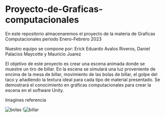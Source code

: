 # Proyecto-de-Graficas-computacionales
En este repositorio almacenaremos el proyecto de la materia de Graficas Computacionales periodo Enero-Febrero 2023

Nuestro equipo se compone por:
Erick Eduardo Avalos Riveros, Daniel Palacios Maycotte y Mauricio Juarez

El objetivo de este proyecto es crear una escena animada donde se muestre un tiro de billar. En la escena se simulará una luz proveniente de encima de la mesa de billar, movimiento de las bolas de billar, el golpe del taco y añadiendo la textura ideal para cada tipo de material presentado. Se demostrará el conocimiento en gráficas computacionales para crear la escena en el software Unity.

Imagines referencia

![bolas](https://user-images.githubusercontent.com/44931871/211941424-6be8b6e0-f5bd-4584-a980-ffd986005341.jpeg)
!![billar](https://user-images.githubusercontent.com/44931871/211941479-41a977bd-1c7e-4590-86d7-8dde6b5ae903.jpeg)

